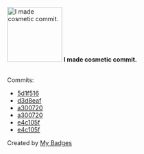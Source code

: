 <img src="https://my-badges.github.io/my-badges/cosmetic-commit.png" alt="I made cosmetic commit." title="I made cosmetic commit." width="128">
<strong>I made cosmetic commit.</strong>
<br><br>

Commits:

- <a href="https://github.com/hyli-org/devhub-hyli/commit/5d1f5163b486ad0f14fe8a0f5f799e890c91d391">5d1f516</a>
- <a href="https://github.com/hyli-org/devhub-hyli/commit/d3d8eaf996449c30892fa8873e7cad87405cda29">d3d8eaf</a>
- <a href="https://github.com/alexture/devhub-hyle/commit/a3007208fc75b46fff9f527a07279cec2c09c6bb">a300720</a>
- <a href="https://github.com/hyli-org/devhub-hyli/commit/a3007208fc75b46fff9f527a07279cec2c09c6bb">a300720</a>
- <a href="https://github.com/alexture/devhub-hyle/commit/e4c105fd07e5c7b0e3480311163176342fef785f">e4c105f</a>
- <a href="https://github.com/hyli-org/devhub-hyli/commit/e4c105fd07e5c7b0e3480311163176342fef785f">e4c105f</a>


Created by <a href="https://github.com/my-badges/my-badges">My Badges</a>